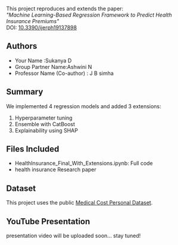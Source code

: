 This project reproduces and extends the paper:  
*"Machine Learning-Based Regression Framework to Predict Health Insurance Premiums"*  
DOI: [10.3390/ijerph19137898](https://doi.org/10.3390/ijerph19137898)

## Authors
- Your Name  :Sukanya D
- Group Partner Name:Ashwini N  
- Professor Name (Co-author) : J B simha

## Summary
We implemented 4 regression models and added 3 extensions:
1. Hyperparameter tuning
2. Ensemble with CatBoost
3. Explainability using SHAP

## Files Included
- HealthInsurance_Final_With_Extensions.ipynb: Full code
- health insurance Research paper

## Dataset
This project uses the public [Medical Cost Personal Dataset](https://www.kaggle.com/datasets/mirichoi0218/insurance).

## YouTube Presentation
presentation video will be uploaded soon...
stay tuned!
